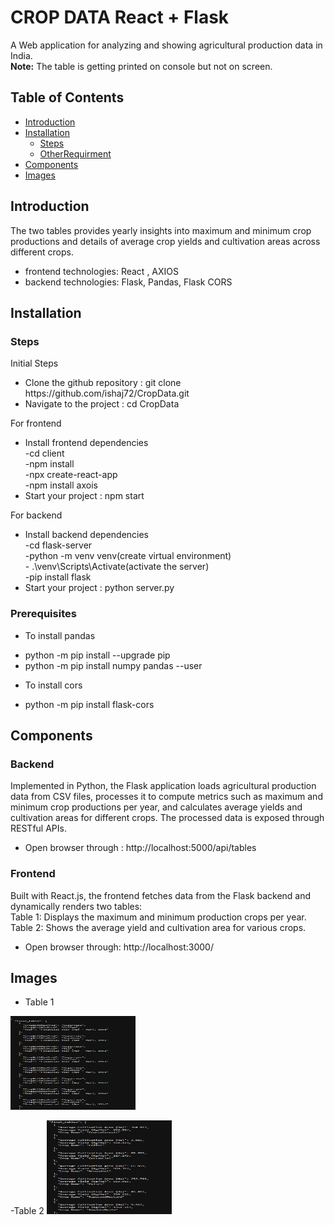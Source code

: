 # CROP DATA React + Flask

A Web application for analyzing and showing agricultural production data in India.<br/>
**Note:** The table is getting printed on console but not on screen.

## Table of Contents

- [Introduction](#introduction)
- [Installation](#installation)
  - [Steps](#steps)
  - [OtherRequirment](#OtherRequirments) 
- [Components](#components)
- [Images](#images)

## Introduction
The two tables provides yearly insights into maximum and minimum crop productions and details of average crop yields and cultivation areas across different crops.<br/>
- frontend technologies: React , AXIOS<br/>
- backend technologies: Flask, Pandas, Flask CORS<br/>

## Installation

### Steps
<p>Initial Steps</p>
<ul>
<li>Clone the github repository : git clone https://github.com/ishaj72/CropData.git</li>
<li>Navigate to the project : cd CropData</li>
</ul>

<p>For frontend</p>
<ul>
<li>Install frontend dependencies <br/> -cd client <br/> -npm install  <br/> -npx create-react-app  <br/> -npm install axois </li>
<li>Start your project : npm start</li>
</ul>

<p>For backend</p>
<ul>
<li>Install backend dependencies <br/> -cd flask-server <br/> -python -m venv venv(create virtual environment)  <br/> - .\venv\Scripts\Activate(activate the server)   <br/> -pip install flask </li>
<li>Start your project : python server.py</li>
</ul>

### Prerequisites
- To install pandas 
<ul> 
<li>python -m pip install --upgrade pip</li>
<li>python -m pip install numpy pandas --user</li>
</ul> 

- To install cors
<ul> 
<li>python -m pip install flask-cors</li>
</ul> 

## Components
### Backend 
Implemented in Python, the Flask application loads agricultural production data from CSV files, processes it to compute metrics such as maximum and minimum crop productions per year, and calculates average yields and cultivation areas for different crops. The processed data is exposed through RESTful APIs.<br/>
- Open browser through : http://localhost:5000/api/tables

### Frontend
Built with React.js, the frontend fetches data from the Flask backend and dynamically renders two tables:<br/>
Table 1: Displays the maximum and minimum production crops per year.<br/>
Table 2: Shows the average yield and cultivation area for various crops.<br/>
- Open browser through: http://localhost:3000/

## Images
- Table 1
<img src="assets\table1.png" alt="addtrains" width="200" height="150">

-Table 2
<img src="assets\taable2.png" alt="addtrains" width="200" height="150">
